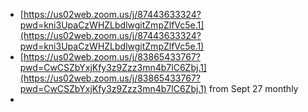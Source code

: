 - [https://us02web.zoom.us/j/87443633324?pwd=kni3UpaCzWHZLbdlwgitZmpZlfVc5e.1](https://us02web.zoom.us/j/87443633324?pwd=kni3UpaCzWHZLbdlwgitZmpZlfVc5e.1)
- [https://us02web.zoom.us/j/83865433767?pwd=CwCSZbYxjKfy3z9Zzz3mn4b7lC6Zbj.1](https://us02web.zoom.us/j/83865433767?pwd=CwCSZbYxjKfy3z9Zzz3mn4b7lC6Zbj.1) from Sept 27 monthly
-